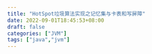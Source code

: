 ```yaml
---
title: "HotSpot垃圾算法实现之记忆集与卡表和写屏障"
date: 2022-09-01T18:45:53+08:00
draft: false
categories: ["JVM"]
tags: ["java","jvm"]
---
```





